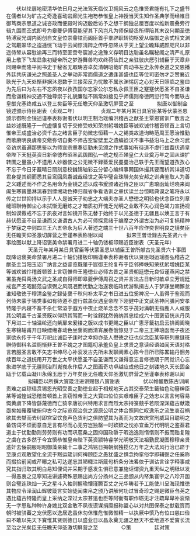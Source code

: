 <!-- { "loadSidebar": true } -->
　　伏以纶扉地密清华依日月之光法驾天临仪卫拥风云之色惟贤君能有礼下之盛节在儒者以为旷古之奇逢喜动岩廊光生袍笏恭惟皇上神授当天生知作圣典学而经帷日御笃商宗思道之诚咨政而便殿时询迈殷后访予之想干纲独总厘百度以维新震叠旁行辑九围而丕式即号为皋夔伊傅莫能望其下风岂凡为师保疑丞所得陪其末议何期圣徳特溥宸光谓内阁创自文皇位崇鼎铉而阁臣首乎羣辟职转钧枢爰从临御之余式枉文渊之驾觏翠华之迢逓恍飞动于云间惊清跸之传呼忽降从于天上望尘瞻拜威颜咫尺以非遥侍辇从容慰谕再三而特至匪啻夸宸游之逸豫义存明目达聪虽名瞩秘阁之清严礼原用上敬下飞龙显象初疑帝所之梦游舞兽均欢终荷仙舆之亲驻彼庆厯引辅臣于天章非同赐幸而隆平阅书史于秘省无取畴咨卓矣清朝昭哉旷典动书左史永传泰道之交恩播外廷共庆谦光之照盖圣人之举动非常而儒道之遭逢甚盛也臣等位司密勿才乏赞襄近耿光于九天处惭非据沐恩数于三接荣反为忧敢不属氷渊惕厉之心对天日照临之鉴曰为先后曰为左右不忘夙夜以孜孜国尔忘家公尔忘私永佩王臣之蹇蹇伏愿圣不自圣谦而愈谦精神交通不独尊崇于礼貌廉陛不隔常如接见乎师儒则帝徳罔愆行驾今而轶古皇猷允塞终咸五以登三矣臣等无任瞻天仰圣激切屏营之至
　　
　　拟唐以御制金镜述颁示侍臣谢表（贞观二年）
　　
　　贞观二年某月某日具官臣某等伏蒙圣恩颁示御制金镜述谨奉表称谢者伏以明王制治瑶编洪稽古之猷圣主覃恩寳训广敷言之益妙述既隆于一代虚懐复切于交修受帙知荣拊躬増媿臣等诚欢诚忭稽首顿首上言切惟帝王成盛治必资千古之绪言臣子効微忠恒藉一人之锡类故道询畴范周王愿治惟勤而歌赓明良虞帝交儆弥切自秦不师古空留壁里之遗编迨汉不事书益沿马上之余习武帝访求虽遍那思鉴以为师宣宗章奏徒勤未见颁之作式事如有待道不虚行兹葢伏遇皇帝陛下天挺英资日新帝徳布昭圣武舆图弘一统之规丕殚皇仁大业奠万年之固从谏扩转圜之量虽小不遗用人妙器使之公无微不録葢爱民亹亹治己轶于先王而望道孜孜心不忘于今日牙籖晴日丽刻意校雠锦轴彩云分留心编缉事闗国体撮其要而析其详道切君身提其纲而悉其目鸾回凤翥诚哉经世之英华璧合珠聨允矣安邦之训典鉴取人为善之义踵述而不作之名用命为金镜之述以成书爰颁诸近侍之臣以广恵琅函灿烂晓来阊阖生寒寳墨淋漓春到缥缃动色捧归薇省争看诰训之章伏读兰台惊睹典谟之笔将永以传之世世抑持以示乎人人是诚天子劝忠之大端夫亦圣人懋徳之明验也伏念臣位列章缝班聨侍御尘心未拭惭无磨炼之才暗质初开愧乏光明之业敢不矢心润色竭力宣扬视制如谟儆戒不忘于夙夜对言如镜开陈无替于始终于以光圣徳于无疆且以焕王言于有赫伏愿圣不自圣谦而又谦谓古人为必可师探意绪于编摩之外谓古治为必可复挹精神于梦寐之中则四三王六五帝永为后人著述之端三十世八百年应作奕世明良之镜矣臣无任瞻天仰圣激切屏营之至谨奉表称谢以闻
　　
　　拟宋王曽诠録古先圣贤六十事绘图以献上降诏褒美命禁署月进二十轴仍镂板印赐近臣谢表（天圣元年）
　　
　　天圣元年某月某日具官臣等伏蒙圣恩以辅臣王曽所献古先圣贤六十事图既降诏褒美命禁署月进二十轴仍镂板印赐谨奉表称谢者伏以贤臣翊运瑶图弘稽古之猷圣主当阳玉诏广纳言之益睿览既厪于宸御王纶复布于臣邻捧帙知荣抚躬増媿臣某等诚欢诚忭稽首顿首上言窃惟帝王隆徳业必师古昔之圣贤朝廷懋元良恒谨燕闲之禁署虽尧舜禹汤文武之圣咸自得师即皋夔伊傅周召之贤并言法古日新时敏卓立芳规廷戒宫严丕昭懿范自谟弼之风既冺而忧勤之治遂衰临政优游孰揖古人于梦寐坐朝懈怠谁知敬徳于穆清金鉴之録徒褒千秋何补太平之书日进五位奚裨况一人虽得于鉴观而列侍未蒙于锡类事如有待道不虚行兹盖伏遇皇帝陛下刚健中正文武圣神问膳问安孝特隆于内寝不畜不杀仁常溢于遐方中夜止烧羊念念不忘乎茂对满朝无指鹿人人咸服其公明盖千古圣贤既以仰跻其驾而一时诠録犹然俯纳其忠绘成六十图褒诏恍从丹凤下月进二十轴温纶还向紫扉来爰镂之版以成书更赐之臣以广恵牙籖初启云排阊阖晓生寒锦轴甫开日映缥缃春动色坐藜阁而清宵展巻俄惊见于二帝三王捧琅函而子夜还家欲永传于千年万祀此诚臣子逢时之幸抑亦圣人懋徳之征也伏念臣某等职列章缝班聨侍御科名滥厕惭非王曽不媿之才图籍叨承羞负皇上求贤之意读经语如闻天语对格言若服圣言敢不矢志书绅尽心补衮发古先所未发聊阐素心陈今日所已陈畧输丹悃务续百年之道统用开万世之太平伏愿圣不自圣谦而又谦得意忘言修徳期于罔觉识心忘象进学底于无疆则治烈嵬峩永作后人之图画奇功卓越应成他日之刻镂地久天长固金瓯于亿载山凝川永绵玉厯于万年矣臣无任瞻天仰圣激切屏营之至谨奉表称谢以闻
　　
　　拟辅臣以所撰大寳箴注进讲赐银八寳谢表
　　
　　伏以帷幄敷陈古训阐责难之益琼瑶贲锡恩光昭受善之勤徳业起于相规地天占其交泰荣生籖轴色动簮绅臣某等诚惶诚恐稽首顿首上言窃惟帝王之大寳曰位位实艰难臣子之効忠以言言何容易慨黄虞下降皆繇蔑徳而亡猗李唐初兴特用求言而烈太宗持箓兢乎若陨深渊藴古献箴亟矣如罹覆辙俯仰古今之际览观治忽之源原公明之体合照同仁叹逸乐之流生哀召祸欲其去桀而去纣即宫室饮食声色货利之俱防望其为髙而为文故庆赏刑威耳目聪明之备饬词不烦而意自足言有尽而心无穷岂独罄一时欵欵之忱亦宜垂万代明明之鉴葢君道主于忧勤勤则劳劳则有功而巩苞桑之固抑国政隳于暇逸逸则惰惰则不振而贻复隍之虞在古多然于今宜慎恭惟皇帝陛下英资颕特睿学光明敬天法祖勤民凝图穆穆亲贤逺奸去佞嗣服昭昭御藻亲裁十二事之鸿铭日掲朝纲独揽亿万年之大法风行治已跻于至康贞观敢望化全流于黙运箴训何禆顾臣之愚犹盛之惧念拘挛俗学即辅弼之任奚称而掇拾前闻或芹曝之私可达遂忘其陋輙注斯箴句析条分法畧依于训诂言诠字释事咸究其指归取其明白易知俚词并采期于感发生惧已意兼施讵谓资九重天纵之明秪以发一得愚衷之见寜知进讲遽荷殊恩赐出尚方分扬州之三品颁从内帑集寰宇之八珍开函则合璧连珠灿一天之星斗入袖则握瑜懐瑾腾百丈之光华畴若予工能使川呈海现惟徳其物应令泽润山辉彼箴言实始徒闻束帛之颁乃讲解何功过冒奇珍之赐是微臣刍荛之遇比藴古特隆而皇上采纳之深过太宗甚逺也臣等阿衡有职作砺无才注疏卑卑补衮惭无一字恩私种种许身媿比双金敢不夙夜谟谋捐糜报称盟心以对共图保泰之猷载寳而朝时被骈蕃之宠伏愿以逸居逸虽休勿休惟危惟微惟精一以执厥中慎乃有位曰慈曰俭曰不敢以先天下寳惟其贤则徳日以盛业日以昌永奠无疆之厯天不爱地道不爱寳长流至治之光矣臣无任瞻天仰圣激切屏营之至
　　
　　○策
　　
　　廷对策
　　
